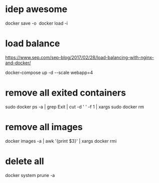 # idep awesome

docker save -o <save image to path> <image name>
docker load -i <path to image tar file>

# load balance 
https://www.sep.com/sep-blog/2017/02/28/load-balancing-with-nginx-and-docker/

docker-compose up -d --scale webapp=4

# remove all exited containers
sudo docker ps -a | grep Exit | cut -d ' ' -f 1 | xargs sudo docker rm

# remove all images
docker images -a | awk '{print $3}' | xargs docker rmi

# delete all 
docker system prune -a